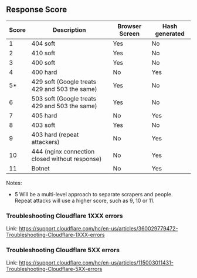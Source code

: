 ## Response Score

Score | Description | Browser Screen | Hash generated
---|---|---|---
1 | 404 soft | Yes | No
2 | 410 soft | Yes | No
3 | 400 soft | Yes | No
4 | 400 hard | No | Yes
5* | 429 soft (Google treats 429 and 503 the same) | Yes | No
6 | 503 soft (Google treats 429 and 503 the same) | Yes | No
7 | 405 hard | No | Yes
8 | 403 soft | Yes | No
9 | 403 hard (repeat attackers) | No | Yes
10 | 444 (nginx connection closed without response) | No | Yes
11 | Botnet | No | Yes

Notes:

* 5 Will be a multi-level approach to separate scrapers and people. Repeat attacks will use a higher score, such as 9, 10 or 11.

### Troubleshooting Cloudflare 1XXX errors

Link: https://support.cloudflare.com/hc/en-us/articles/360029779472-Troubleshooting-Cloudflare-1XXX-errors

### Troubleshooting Cloudflare 5XX errors

Link: https://support.cloudflare.com/hc/en-us/articles/115003011431-Troubleshooting-Cloudflare-5XX-errors
